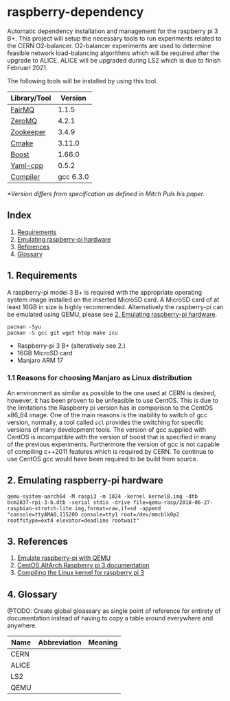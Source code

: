 # raspberry-dependency
Automatic dependency installation and management for the raspberry pi 3 B+. This project will setup the necessary tools to run experiments related to the CERN O2-balancer. O2-balancer experiments are used to determine feasible network load-balancing algorithms which will be required after the upgrade to ALICE. ALICE will be upgraded during LS2 which is due to finish Februari 2021.

The following tools will be installed by using this tool.
  
| Library/Tool                                            | Version    |
|---------------------------------------------------------|------------|
| [FairMQ](https://github.com/FairRootGroup/FairMQ)       | 1.1.5      |
| [ZeroMQ](https://github.com/zeromq/libzmq)              | 4.2.1      |
| [Zookeeper](https://zookeeper.apache.org/)              | 3.4.9      |
| [Cmake](https://github.com/Kitware/CMake)               | 3.11.0     |
| [Boost](https://www.boost.org/)                         | 1.66.0     |
| [Yaml-cpp](https://github.com/jbeder/yaml-cpp)          | 0.5.2      |
| [Compiler](https://gcc.gnu.org/)                        | gcc 6.3.0  |

_*Version differs from specification as defined in Mitch Puls his paper._

## Index

1. [Requirements](#1-requirements)
2. [Emulating raspberry-pi hardware](#2-emulating-raspberry-pi-hardware)
3. [References](#3-references)
4. [Glossary](#4-glossary)

## 1. Requirements
A raspberry-pi model 3 B+ is required with the appropriate operating system image installed on the inserted MicroSD card. A MicroSD card of at least 16GB in size is highly recommended. Alternatively the raspberry-pi can be emulated using QEMU, please see [2. Emulating raspberry-pi hardware](#2-emulating-raspberry-pi-hardware).

```
pacman -Syu
pacman -S gcc git wget htop make icu
```

* Raspberry-pi 3 B+ (alteratively see 2.)
* 16GB MicroSD card
* Manjaro ARM 17

### 1.1 Reasons for choosing Manjaro as Linux distribution

An environment as similar as possible to the one used at CERN is desired, however, it has been proven to be unfeasible to use CentOS. This is due to the limitations the Raspberry pi version has in comparison to the CentOS x86_64 image. One of the main reasons is the inability to switch of gcc version, normally, a tool called `scl` provides the switching for specific versions of many development tools. The version of gcc supplied with CentOS is incompatible with the version of boost that is specified in many of the previous experiments. Furthermore the version of gcc is not capable of compiling c++2011 features which is required by CERN. To continue to use CentOS gcc would have been required to be build from source.

## 2. Emulating raspberry-pi hardware

`qemu-system-aarch64 -M raspi3 -m 1024 -kernel kernel8.img -dtb bcm2837-rpi-3-b.dtb -serial stdio -drive file=qemu-rasp/2018-06-27-raspbian-stretch-lite.img,format=raw,if=sd -append "console=ttyAMA0,115200 console=tty1 root=/dev/mmcblk0p2 rootfstype=ext4 elevator=deadline rootwait"`

## 3. References

1. [Emulate raspberry-pi with QEMU](https://azeria-labs.com/emulate-raspberry-pi-with-qemu/)
2. [CentOS AltArch Raspberry pi 3 documentation](https://wiki.centos.org/SpecialInterestGroup/AltArch/Arm32/RaspberryPi3)
3. [Compiling the Linux kernel for raspberry pi 3](https://devsidestory.com/build-a-64-bit-kernel-for-your-raspberry-pi-3/)

## 4. Glossary

@TODO: Create global gloassary as single point of reference for entirety of documentation instead of having to copy a table around everywhere and anywhere.

| Name  | Abbreviation  | Meaning |
|-------|---------------|---------|
| CERN  |               |         |
| ALICE |               |         |
| LS2   |               |         |
| QEMU  |               |         |
